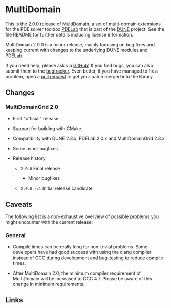 MultiDomain
===========

This is the 2.0.0 release of [MultiDomain][1], a set of multi-domain
extensions for the PDE solver toolbox [PDELab][2] that is part of the [DUNE][3]
project. See the file README for further details including license information.

MultiDomain 2.0.0 is a minor release, mainly focusing on bug fixes and keeping
current with changes to the underlying DUNE modules and PDELab.

If you need help, please ask via [GitHub][1]) If you find bugs, you can also
submit them to the [bugtracker][4]. Even better, if you have managed to fix a
problem, open a [pull request][5] to get your patch merged into the library.


Changes
-------

### MultiDomainGrid 2.0

* First "official" release.

* Support for building with CMake.

* Compatibility with DUNE 2.3.x, PDELab 2.0.x and MultiDomainGrid 2.3.x.

* Some minor bugfixes.

* Release history

  * `2.0.0` Final release
    * Minor bugfixes

  * `2.0.0-rc1` Initial release candidate


Caveats
-------

The following list is a non-exhaustive overview of possible problems you might
encounter with the current release.


### General

* Compile times can be really long for non-trivial problems. Some developers
  have had good success with using the clang compiler instead of GCC during
  development and bug-testing to reduce compile times.

* After MultiDomain 2.0, the minimum compiler requirement of MultiDomain will
  be increased to GCC 4.7. Please be aware of this change in minimum
  requirements.


Links
-----

[1]: http://github.com/smuething/dune-multidomain
[2]: http://dune-project.org/pdelab/
[3]: http://dune-project.org
[4]: https://github.com/smuething/dune-multidomain/issues
[5]: https://github.com/smuething/dune-multidomain/pulls
